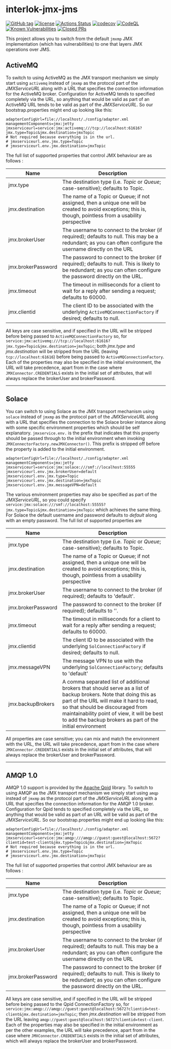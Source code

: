 # interlok-jmx-jms

[![GitHub tag](https://img.shields.io/github/tag/adaptris/interlok-jmx-jms.svg)](https://github.com/adaptris/interlok-jmx-jms/tags)
[![license](https://img.shields.io/github/license/adaptris/interlok-jmx-jms.svg)](https://github.com/adaptris/interlok-jmx-jms/blob/develop/LICENSE)
[![Actions Status](https://github.com/adaptris/interlok-jmx-jms/actions/workflows/gradle-publish.yml/badge.svg)](https://github.com/adaptris/interlok-jmx-jms/actions)
[![codecov](https://codecov.io/gh/adaptris/interlok-jmx-jms/branch/develop/graph/badge.svg)](https://codecov.io/gh/adaptris/interlok-jmx-jms)
[![CodeQL](https://github.com/adaptris/interlok-jmx-jms/workflows/CodeQL/badge.svg)](https://github.com/adaptris/interlok-jmx-jms/security/code-scanning)
[![Known Vulnerabilities](https://snyk.io/test/github/adaptris/interlok-jmx-jms/badge.svg?targetFile=build.gradle)](https://snyk.io/test/github/adaptris/interlok-jmx-jms?targetFile=build.gradle)
[![Closed PRs](https://img.shields.io/github/issues-pr-closed/adaptris/interlok-jmx-jms)](https://github.com/adaptris/interlok-jmx-jms/pulls?q=is%3Apr+is%3Aclosed)


This project allows you to switch from the default `jmxmp` JMX implementation (which has vulnerabilities) to one that layers JMX operations over JMS.

## ActiveMQ ##

To switch to using ActiveMQ as the JMX transport mechanism we simply start using `activemq` instead of `jmxmp` as the protocol part of the _JMXServiceURL_ along with a URL that specifies the connection information for the ActiveMQ broker. Configuration for ActiveMQ tends to specified completely via the URL, so anything that would be valid as part of an ActiveMQ URL tends to be valid as part of the _JMXServiceURL_. So our bootstrap.properties might end up looking like this:


```
adapterConfigUrl=file://localhost/./config/adapter.xml
managementComponents=jmx:jetty
jmxserviceurl=service:jmx:activemq:///tcp://localhost:61616?jmx.type=Topic&jmx.destination=jmxTopic
# Not required because everything is in the url.
# jmxserviceurl.env.jmx.type=Topic
# jmxserviceurl.env.jmx.destination=jmxTopic
```

The full list of supported properties that control JMX behaviour are as follows :

| Name | Description |
|----|----|
|jmx.type|The destination type (i.e. _Topic_ or _Queue_; case-sensitive); defaults to Topic. |
|jmx.destination|The name of a Topic or Queue; if not assigned, then a unique one will be created to avoid exceptions; this is, though, pointless from a usability perspective |
|jmx.brokerUser| 	The username to connect to the broker (if required); defaults to null. This may be a redundant; as you can often configure the username directly on the URL|
|jmx.brokerPassword|The password to connect to the broker (if required); defaults to null. This is likely to be redundant; as you can often configure the password directly on the URL.|
|jmx.timeout|The timeout in milliseconds for a client to wait for a reply after sending a request; defaults to 60000.|
|jmx.clientid|The client ID to be associated with the underlying `ActiveMQConnectionFactory` if desired; defaults to null.|


All keys are case sensitive, and if specified in the URL will be stripped before being passed to `ActiveMQConnectionFactory` so, for `service:jmx:activemq:///tcp://localhost:61616?jmx.type=Topic&jmx.destination=jmxTopic`; both _jmx.type_ and _jmx.destination_ will be stripped from the URL (leaving `tcp://localhost:61616`) before being passed to `ActiveMQConnectionFactory`. Each of the properties may also be specified in the initial environment, the URL will take precedence, apart from in the case where `JMXConnector.CREDENTIALS` exists in the initial set of attributes, that will always replace the brokerUser and brokerPassword.

----

## Solace ##

You can switch to using Solace as the JMX transport mechanism using `solace` instead of `jmxmp` as the protocol part of the _JMXServiceURL_ along with a URL that specifies the connection to the Solace broker instance along with some specific environment properties which should be self explanatory. `jmxservice.env.` is the prefix that indicates that this property should be passed through to the initial environment when invoking `JMXConnectorFactory.newJMXConnector()`. This prefix is stripped off before the property is added to the initial environment.

```
adapterConfigUrl=file://localhost/./config/adapter.xml
managementComponents=jmx:jetty
jmxserviceurl=service:jmx:solace:///smf://localhost:55555
jmxserviceurl.env.jmx.brokerUser=default
jmxserviceurl.env.jmx.type=Topic
jmxserviceurl.env.jmx.destination=jmxTopic
jmxserviceurl.env.jmx.messageVPN=default
```

The various environment properties may also be specified as part of the _JMXServiceURL_, so you could specify `service:jmx:solace:///smf://localhost:55555?jmx.type=Topic&jmx.destination=jmxTopic` which achieves the same thing. For Solace the default username and password defaults to _default_ along with an empty password. The full list of supported properties are

| Name | Description |
|----|----|
|jmx.type|The destination type (i.e. _Topic_ or _Queue_; case-sensitive); defaults to Topic. |
|jmx.destination|The name of a Topic or Queue; if not assigned, then a unique one will be created to avoid exceptions; this is, though, pointless from a usability perspective |
|jmx.brokerUser|The username to connect to the broker (if required); defaults to 'default'.|
|jmx.brokerPassword|The password to connect to the broker (if required); defaults to ''.|
|jmx.timeout|The timeout in milliseconds for a client to wait for a reply after sending a request; defaults to 60000.|
|jmx.clientid|The client ID to be associated with the underlying `SolConnectionFactory` if desired; defaults to null.|
|jmx.messageVPN| The message VPN to use with the underlying `SolConnectionFactory`; defaults to 'default'|
|jmx.backupBrokers|A comma separated list of additional brokers that should serve as a list of backup brokers. Note that doing this as part of the URL will make it hard to read, so that should be discouraged from maintainability point of view, it will be best to add the backup brokers as part of the initial environment|

All properties are case sensitive; you can mix and match the environment with the URL, the URL will take precedence, apart from in the case where `JMXConnector.CREDENTIALS` exists in the initial set of attributes, that will always replace the brokerUser and brokerPassword.

----

## AMQP 1.0 ##

AMQP 1.0 support is provided by the [Apache Qpid][] library. To switch to using AMQP as the JMX transport mechanism we simply start using `amqp` instead of `jmxmp` as the protocol part of the _JMXServiceURL_ along with a URL that specifies the connection information for the AMQP 1.0 broker. Configuration for Qpid tends to specified completely via the URL, so anything that would be valid as part of an URL will be valid as part of the _JMXServiceURL_. So our bootstrap.properties might end up looking like this:

```
adapterConfigUrl=file://localhost/./config/adapter.xml
managementComponents=jmx:jetty
jmxserviceurl=service:jmx:amqp:///amqp://guest:guest@localhost:5672?clientid=test-client&jmx.type=Topic&jmx.destination=jmxTopic
# Not required because everything is in the url.
# jmxserviceurl.env.jmx.type=Topic
# jmxserviceurl.env.jmx.destination=jmxTopic
```

The full list of supported properties that control JMX behaviour are as follows :

| Name | Description |
|----|----|
|jmx.type|The destination type (i.e. _Topic_ or _Queue_; case-sensitive); defaults to Topic. |
|jmx.destination|The name of a Topic or Queue; if not assigned, then a unique one will be created to avoid exceptions; this is, though, pointless from a usability perspective |
|jmx.brokerUser| 	The username to connect to the broker (if required); defaults to null. This may be a redundant; as you can often configure the username directly on the URL|
|jmx.brokerPassword|The password to connect to the broker (if required); defaults to null. This is likely to be redundant; as you can often configure the password directly on the URL.|

All keys are case sensitive, and if specified in the URL will be stripped before being passed to the Qpid ConnectionFactory so, for `service:jmx:amqp:///amqp://guest:guest@localhost:5672?clientid=test-client&jmx.destination=jmxTopic`; then _jmx.destination_ will be stripped from the URL leaving `amqp://guest:guest@localhost:5672?clientid=test-client`. Each of the properties may also be specified in the initial environment as per the other examples, the URL will take precedence, apart from in the case where `JMXConnector.CREDENTIALS` exists in the initial set of attributes, which will always replace the brokerUser and brokerPassword.


[Apache Qpid]: https://qpid.apache.org/
[ActiveMQ]: http://activemq.apache.org/
